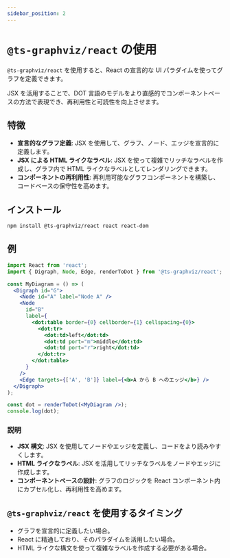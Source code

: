```yaml
---
sidebar_position: 2
---
```

# `@ts-graphviz/react` の使用

`@ts-graphviz/react` を使用すると、React の宣言的な UI パラダイムを使ってグラフを定義できます。

JSX を活用することで、DOT 言語のモデルをより直感的でコンポーネントベースの方法で表現でき、再利用性と可読性を向上させます。

## 特徴

- **宣言的なグラフ定義**: JSX を使用して、グラフ、ノード、エッジを宣言的に定義します。
- **JSX による HTML ライクなラベル**: JSX を使って複雑でリッチなラベルを作成し、グラフ内で HTML ライクなラベルとしてレンダリングできます。
- **コンポーネントの再利用性**: 再利用可能なグラフコンポーネントを構築し、コードベースの保守性を高めます。

## インストール

```bash npm2yarn
npm install @ts-graphviz/react react react-dom
```

## 例

```jsx
import React from 'react';
import { Digraph, Node, Edge, renderToDot } from '@ts-graphviz/react';

const MyDiagram = () => (
  <Digraph id="G">
    <Node id="A" label="Node A" />
    <Node
      id="B"
      label={
        <dot:table border={0} cellborder={1} cellspacing={0}>
          <dot:tr>
            <dot:td>left</dot:td>
            <dot:td port="m">middle</dot:td>
            <dot:td port="r">right</dot:td>
          </dot:tr>
        </dot:table>
      }
    />
    <Edge targets={['A', 'B']} label={<b>A から B へのエッジ</b>} />
  </Digraph>
);

const dot = renderToDot(<MyDiagram />);
console.log(dot);
```

### 説明

- **JSX 構文**: JSX を使用してノードやエッジを定義し、コードをより読みやすくします。
- **HTML ライクなラベル**: JSX を活用してリッチなラベルをノードやエッジに作成します。
- **コンポーネントベースの設計**: グラフのロジックを React コンポーネント内にカプセル化し、再利用性を高めます。

## `@ts-graphviz/react` を使用するタイミング

- グラフを宣言的に定義したい場合。
- React に精通しており、そのパラダイムを活用したい場合。
- HTML ライクな構文を使って複雑なラベルを作成する必要がある場合。
